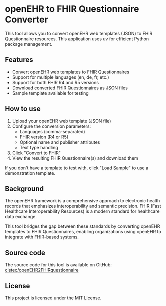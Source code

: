 # openEHR to FHIR Questionnaire Converter

This tool allows you to convert openEHR web templates (JSON) to FHIR Questionnaire resources. This application uses uv for efficient Python package management.

## Features

* Convert openEHR web templates to FHIR Questionnaires
* Support for multiple languages (en, de, fr, etc.)
* Support for both FHIR R4 and R5 versions
* Download converted FHIR Questionnaires as JSON files
* Sample template available for testing

## How to use

1. Upload your openEHR web template (JSON file)
2. Configure the conversion parameters:
   - Languages (comma-separated)
   - FHIR version (R4 or R5)
   - Optional name and publisher attributes
   - Text type handling
3. Click "Convert to FHIR"
4. View the resulting FHIR Questionnaire(s) and download them

If you don't have a template to test with, click "Load Sample" to use a demonstration template.

## Background

The openEHR framework is a comprehensive approach to electronic health records that emphasizes interoperability and semantic precision. FHIR (Fast Healthcare Interoperability Resources) is a modern standard for healthcare data exchange.

This tool bridges the gap between these standards by converting openEHR templates to FHIR Questionnaires, enabling organizations using openEHR to integrate with FHIR-based systems.

## Source code

The source code for this tool is available on GitHub: [cistec/openEHR2FHIRquestionnaire](https://github.com/cistec-com/openEHR2FHIRquestionnaire)

## License

This project is licensed under the MIT License.
